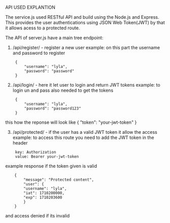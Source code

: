 
API USED EXPLANTION 

The service.js used RESTful API and build using the Node.js and Express. 
This provides the user authentications using JSON Web Token(JWT) by that it allows acess to a protected route.

The API of server.js have a main tree endpoint:
1. /api/register/ - register a new user
    example: on this part the username and password to register

        {
            "username": "lyla",
            "password": "password"
        }

2. /api/login/ - here it let user to login and return JWT tokens
example: to login un and pass also needed to get the tokens

        {
            "username": "lyla",
            "password": "password123"
        }

this how the reponse will look like
        {
             "token": "your-jwt-token"
        }

3. /api/protected/ - if the user has a valid JWT token it allow the access
example: to access this route you need to add the JWT token in the header
    
        key: Authorization
        value: Bearer your-jwt-token

example response if the token given is valid 
        
        {
            "message": "Protected content",
            "user": {
            "username": "lyla",
            "iat": 1710200000,
            "exp": 1710203600
            }
        }

and access denied if its invalid





